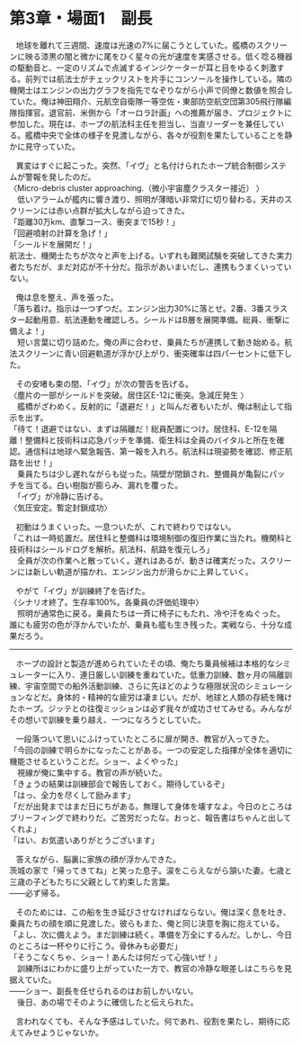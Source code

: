 
# 第3章・場面1　副長

&nbsp;&nbsp;
地球を離れて三週間、速度は光速の7%に届こうとしていた。艦橋のスクリーンに映る漆黒の闇と微かに尾をひく星々の光が速度を実感させる。低く唸る機器の駆動音と、一定のリズムで点滅するインジケーターが耳と目をゆるく刺激する。前列では航法士がチェックリストを片手にコンソールを操作している。隣の機関士はエンジンの出力グラフを指先でなぞりながら小声で同僚と数値を照合していた。俺は神田翔介、元航空自衛隊一等空佐・東部防空航空団第305飛行隊編隊指揮官。退官前、米側から「オーロラ計画」への推薦が届き、プロジェクトに参加した。現在は、ホープの航法科主任を担当し、当直リーダーを兼任している。艦橋中央で全体の様子を見渡しながら、各々が役割を果たしていることを静かに見守っていた。  

&nbsp;&nbsp;
異変はすぐに起こった。突然、「イヴ」と名付けられたホープ統合制御システムが警報を発したのだ。  
〈Micro-debris cluster approaching.（微小宇宙塵クラスター接近） 〉  
　低いアラームが艦内に響き渡り、照明が薄暗い非常灯に切り替わる。天井のスクリーンには赤い点群が拡大しながら迫ってきた。  
「距離30万km、直撃コース、衝突まで15秒！」  
「回避噴射の計算を急げ！」  
「シールドを展開だ！」  
航法士、機関士たちが次々と声を上げる。いずれも難関試験を突破してきた実力者たちだが、まだ対応が不十分だ。指示があいまいだし、連携もうまくいっていない。  

&nbsp;&nbsp;
俺は息を整え、声を張った。  
「落ち着け。指示は一つずつだ。エンジン出力30%に落とせ。2番、3番スラスター起動用意、航法連動を確認しろ。シールドはB層を展開準備。総員、衝撃に備えよ！」  
　短い言葉に切り詰めた。俺の声に合わせ、乗員たちが連携して動き始める。航法スクリーンに青い回避軌道が浮かび上がり、衝突確率は四パーセントに低下した。

&nbsp;&nbsp;
その安堵も束の間、「イヴ」が次の警告を告げる。  
〈塵片の一部がシールドを突破。居住区E-12に衝突。急減圧発生 〉  
　艦橋がざわめく。反射的に「退避だ！」と叫んだ者もいたが、俺は制止して指示を出す。  
「待て！退避ではない、まずは隔離だ！総員配置につけ。居住科、E-12を隔離！整備科と技術科は応急パッチを準備、衛生科は全員のバイタルと所在を確認。通信科は地球へ緊急報告、第一報を入れろ。航法科は現姿勢を確認、修正航路を出せ！」  
　乗員たちは少し遅れながらも従った。隔壁が閉鎖され、整備員が亀裂にパッチを当てる。白い樹脂が膨らみ、漏れを覆った。  
　「イヴ」が冷静に告げる。  
〈気圧安定。暫定封鎖成功〉  

&nbsp;&nbsp;
初動はうまくいった。一息ついたが、これで終わりではない。  
「これは一時処置だ。居住科と整備科は環境制御の復旧作業に当たれ。機関科と技術科はシールドログを解析。航法科、航路を復元しろ」  
　全員が次の作業へと散っていく。遅れはあるが、動きは確実だった。スクリーンには新しい軌道が描かれ、エンジン出力が滑らかに上昇していく。

&nbsp;&nbsp;
やがて「イヴ」が訓練終了を告げた。  
〈シナリオ終了。生存率100%。各乗員の評価処理中〉  
　照明が通常色に戻る。乗員たちは一斉に椅子にもたれ、冷や汗をぬぐった。誰にも疲労の色が浮かんでいたが、乗員も艦も生き残った。実戦なら、十分な成果だろう。

---

&nbsp;&nbsp;
ホープの設計と製造が進められていたその頃、俺たち乗員候補は本格的なシミュレーターに入り、連日厳しい訓練を重ねていた。低重力訓練、数ヶ月の隔離訓練、宇宙空間での船外活動訓練、さらに先ほどのような極限状況のシミュレーションなどだ。身体的・精神的な疲労は凄まじい。だが、地球と人類の存続を賭けたホープ。ジッテとの往復ミッションは必ず我々が成功させてみせる。みんながその想いで訓練を乗り越え、一つになろうとしていた。

&nbsp;&nbsp;
一段落ついて思いにふけっていたところに扉が開き、教官が入ってきた。  
「今回の訓練で明らかになったことがある。一つの安定した指揮が全体を適切に機能させるということだ。ショー、よくやった」  
　視線が俺に集中する。教官の声が続いた。  
「きょうの結果は訓練部会で報告しておく。期待しているぞ」  
「はっ、全力を尽くして励みます」  
「だが出発まではまだ日にちがある。無理して身体を壊すなよ。今日のところはブリーフィングで終わりだ。ご苦労だったな。おっと、報告書はちゃんと出してくれよ」  
「はい、お気遣いありがとうございます」  

&nbsp;&nbsp;
答えながら、脳裏に家族の顔が浮かんできた。  
茨城の家で「帰ってきてね」と笑った息子。涙をこらえながら頷いた妻。七歳と三歳の子どもたちに父親として約束した言葉。  
――必ず帰る。

&nbsp;&nbsp;
そのためには、この船を生き延びさせなければならない。俺は深く息を吐き、乗員たちの顔を順に見渡した。彼らもまた、俺と同じ決意を胸に抱えている。  
「よし、次に備えよう。まだ訓練は続く。準備を万全にするんだ。しかし、今日のところは一杯やりに行こう。骨休みも必要だ」  
「そうこなくちゃ、ショー！あんたは何だって心強いぜ！」  
　訓練所はにわかに盛り上がっていた一方で、教官の冷静な眼差しはこちらを見据えていた。  
――ショー、副長を任せられるのはお前しかいない。  
　後日、あの場でそのように確信したと伝えられた。

&nbsp;&nbsp;
言われなくても、そんな予感はしていた。何であれ、役割を果たし、期待に応えてみせようじゃないか。

<!--stackedit_data:
eyJoaXN0b3J5IjpbLTQ2MjY5ODYxNywxMjU5MDYwMTg1LC04OD
Y5MDQ2MjJdfQ==
-->